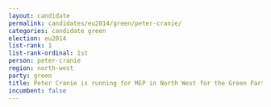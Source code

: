 ```yaml
---
layout: candidate
permalink: candidates/eu2014/green/peter-cranie/
categories: candidate green
election: eu2014
list-rank: 1
list-rank-ordinal: 1st
person: peter-cranie
region: north-west
party: green
title: Peter Cranie is running for MEP in North West for the Green Party
incumbent: false
---
```

